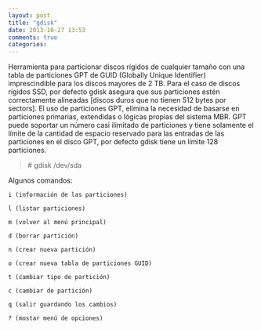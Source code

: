 ```yaml
---
layout: post
title: "gdisk"
date: 2013-10-27 13:53
comments: true
categories: 
---
```

Herramienta para particionar discos rígidos de cualquier tamaño con una tabla de particiones GPT de GUID (Globally Unique Identifier) imprescindible para los discos mayores de 2 TB. Para el caso de discos rígidos SSD, por defecto gdisk asegura que sus particiones estén correctamente alineadas [discos duros que no tienen 512 bytes por sectors]. El uso de particiones GPT, elimina la necesidad de basarse en particiones primarias, extendidas o lógicas propias del sistema MBR. GPT puede soportar un número casi ilimitado de particiones y tiene solamente el límite de la cantidad de espacio reservado para las entradas de las particiones en el disco GPT, por defecto gdisk tiene un límite 128 particiones.

>\# gdisk /dev/sda

Algunos comandos:

	i (información de las particiones)

	l (listar particiones)

	m (volver al menú principal)

	d (borrar partición)

	n (crear nueva partición)

	o (crear nueva tabla de particiones GUID)

	t (cambiar tipo de partición)

	c (cambiar de partición)

	q (salir guardando los cambios)

	? (mostar menú de opciones)

